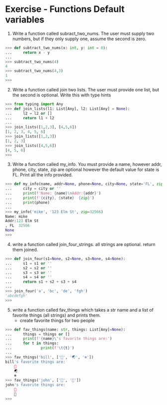 # Exercise - Functions Default variables


1. Write a function called subract_two_nums.  The user must supply two numbers, but if they only supply one, assume the second is zero.

```python
>>> def subtract_two_nums(x: int, y: int = 0):
...     return x - y
... 
>>> subtract_two_nums(4)
4
>>> subtract_two_nums(4,3)
1
>>> 
```

2. Write a function called join two lists.  The user must provide one list, but the second is optional.  Write this with type hints

```python
>>> from typing import Any
>>> def join_lists(l1: List[Any], l2: List[Any] = None):
...     l2 = l2 or []
...     return l1 + l2
... 
>>> join_lists([1,2,3], [4,5,6])
[1, 2, 3, 4, 5, 6]
>>> join_lists([1,2,3])
[1, 2, 3]
>>> join_lists([4,5,6])
[4, 5, 6]
>>> 
```

3. Write a function called my_info.  You must provide a name, however addr, phone, city, state, zip are optional however the default value for state is FL.  Print all the info provided.

```python
>>> def my_info(name, addr=None, phone=None, city=None, state='FL', zip=None):
...     city = city or ''
...     print(f'Name: {name}\nAddr:{addr}')
...     print(f'{city}, {state}  {zip}')
...     print(phone)
... 
>>> my_info('mike', '123 Elm St', zip=32566)
Name: mike
Addr:123 Elm St
, FL  32566
None
>>> 
```

4. write a function called join_four_strings.  all strings are optional.  return them joined.

```python
>>> def join_four(s1=None, s2=None, s3=None, s4=None):
...     s1 = s1 or ''
...     s2 = s2 or ''
...     s3 = s3 or ''
...     s4 = s4 or ''
...     return s1 + s2 + s3 + s4
... 
>>> join_four('a', 'bc', 'de', 'fgh')
'abcdefgh'
>>> 
```

5. write a function called fav_things which takes a str name and a list of favorite things (all strings) and prints them.
    - create favorite things for two people

```python
>>> def fav_things(name: str, things: List[Any]=None):
...     things = things or []
...     print(f'{name}\'s favorite things are:')
...     for t in things:
...             print(f'\t{t}')
... 
>>> fav_things('bill', ['🍖', '🌏', '❄️'])
bill's favorite things are:
	🍖
	🌏
	❄️
>>> fav_things('john', ['🐶', '🏒'])
john's favorite things are:
	🐶
	🏒
>>> 
```